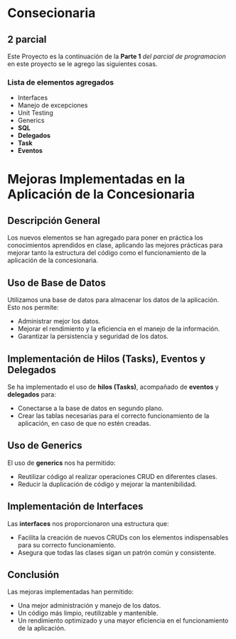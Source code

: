 # Consecionaria
## 2 parcial

Este Proyecto es la continuación de la  **Parte 1**  *del parcial de programacion* en este proyecto se le agrego las siguientes cosas.

### Lista de elementos agregados

- Interfaces
- Manejo de excepciones
- Unit Testing
- Generics
- **SQL**
- **Delegados**
- **Task**
- **Eventos**

# Mejoras Implementadas en la Aplicación de la Concesionaria
  
## Descripción General

Los nuevos elementos se han agregado para poner en práctica los conocimientos aprendidos en clase, aplicando las mejores prácticas para mejorar tanto la estructura del código como el funcionamiento de la aplicación de la concesionaria.

## Uso de Base de Datos

Utilizamos una base de datos para almacenar los datos de la aplicación. Esto nos permite:
- Administrar mejor los datos.
- Mejorar el rendimiento y la eficiencia en el manejo de la información.
- Garantizar la persistencia y seguridad de los datos.

## Implementación de Hilos (Tasks), Eventos y Delegados

Se ha implementado el uso de **hilos (Tasks)**, acompañado de **eventos** y **delegados** para:
- Conectarse a la base de datos en segundo plano.
- Crear las tablas necesarias para el correcto funcionamiento de la aplicación, en caso de que no estén creadas.

## Uso de Generics

El uso de **generics** nos ha permitido:
- Reutilizar código al realizar operaciones CRUD en diferentes clases.
- Reducir la duplicación de código y mejorar la mantenibilidad.

## Implementación de Interfaces

Las **interfaces** nos proporcionaron una estructura que:
- Facilita la creación de nuevos CRUDs con los elementos indispensables para su correcto funcionamiento.
- Asegura que todas las clases sigan un patrón común y consistente.

## Conclusión

Las mejoras implementadas han permitido:
- Una mejor administración y manejo de los datos.
- Un código más limpio, reutilizable y mantenible.
- Un rendimiento optimizado y una mayor eficiencia en el funcionamiento de la aplicación.
